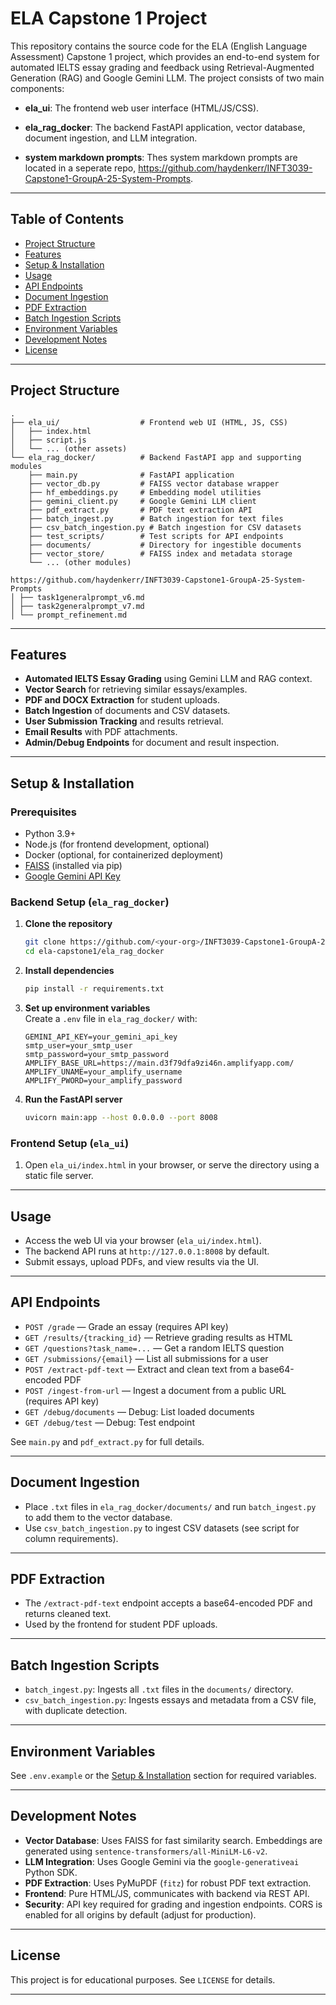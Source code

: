 # ELA Capstone 1 Project

This repository contains the source code for the ELA (English Language Assessment) Capstone 1 project, which provides an end-to-end system for automated IELTS essay grading and feedback using Retrieval-Augmented Generation (RAG) and Google Gemini LLM. The project consists of two main components:

- **ela_ui**: The frontend web user interface (HTML/JS/CSS).
- **ela_rag_docker**: The backend FastAPI application, vector database, document ingestion, and LLM integration.

- **system markdown prompts**: Thes system markdown prompts are located in a seperate repo, https://github.com/haydenkerr/INFT3039-Capstone1-GroupA-25-System-Prompts.

---

## Table of Contents

- [Project Structure](#project-structure)
- [Features](#features)
- [Setup & Installation](#setup--installation)
- [Usage](#usage)
- [API Endpoints](#api-endpoints)
- [Document Ingestion](#document-ingestion)
- [PDF Extraction](#pdf-extraction)
- [Batch Ingestion Scripts](#batch-ingestion-scripts)
- [Environment Variables](#environment-variables)
- [Development Notes](#development-notes)
- [License](#license)

---

## Project Structure

```
.
├── ela_ui/                  # Frontend web UI (HTML, JS, CSS)
│   ├── index.html
│   ├── script.js
│   └── ... (other assets)
└── ela_rag_docker/          # Backend FastAPI app and supporting modules
    ├── main.py              # FastAPI application
    ├── vector_db.py         # FAISS vector database wrapper
    ├── hf_embeddings.py     # Embedding model utilities
    ├── gemini_client.py     # Google Gemini LLM client
    ├── pdf_extract.py       # PDF text extraction API
    ├── batch_ingest.py      # Batch ingestion for text files
    ├── csv_batch_ingestion.py # Batch ingestion for CSV datasets
    ├── test_scripts/        # Test scripts for API endpoints
    ├── documents/           # Directory for ingestible documents
    ├── vector_store/        # FAISS index and metadata storage
    └── ... (other modules)

https://github.com/haydenkerr/INFT3039-Capstone1-GroupA-25-System-Prompts
│ ├── task1generalprompt_v6.md
│ ├── task2generalprompt_v7.md
│ └── prompt_refinement.md
```

---

## Features

- **Automated IELTS Essay Grading** using Gemini LLM and RAG context.
- **Vector Search** for retrieving similar essays/examples.
- **PDF and DOCX Extraction** for student uploads.
- **Batch Ingestion** of documents and CSV datasets.
- **User Submission Tracking** and results retrieval.
- **Email Results** with PDF attachments.
- **Admin/Debug Endpoints** for document and result inspection.

---

## Setup & Installation

### Prerequisites

- Python 3.9+
- Node.js (for frontend development, optional)
- Docker (optional, for containerized deployment)
- [FAISS](https://github.com/facebookresearch/faiss) (installed via pip)
- [Google Gemini API Key](https://ai.google.dev/)

### Backend Setup (`ela_rag_docker`)

1. **Clone the repository**  
   ```sh
   git clone https://github.com/<your-org>/INFT3039-Capstone1-GroupA-25.git
   cd ela-capstone1/ela_rag_docker
   ```

2. **Install dependencies**  
   ```sh
   pip install -r requirements.txt
   ```

3. **Set up environment variables**  
   Create a `.env` file in `ela_rag_docker/` with:
   ```
   GEMINI_API_KEY=your_gemini_api_key
   smtp_user=your_smtp_user
   smtp_password=your_smtp_password
   AMPLIFY_BASE_URL=https://main.d3f79dfa9zi46n.amplifyapp.com/
   AMPLIFY_UNAME=your_amplify_username
   AMPLIFY_PWORD=your_amplify_password
   ```

4. **Run the FastAPI server**  
   ```sh
   uvicorn main:app --host 0.0.0.0 --port 8008
   ```

### Frontend Setup (`ela_ui`)

1. Open `ela_ui/index.html` in your browser, or serve the directory using a static file server.

---

## Usage

- Access the web UI via your browser (`ela_ui/index.html`).
- The backend API runs at `http://127.0.0.1:8008` by default.
- Submit essays, upload PDFs, and view results via the UI.

---

## API Endpoints

- `POST /grade` — Grade an essay (requires API key)
- `GET /results/{tracking_id}` — Retrieve grading results as HTML
- `GET /questions?task_name=...` — Get a random IELTS question
- `GET /submissions/{email}` — List all submissions for a user
- `POST /extract-pdf-text` — Extract and clean text from a base64-encoded PDF
- `POST /ingest-from-url` — Ingest a document from a public URL (requires API key)
- `GET /debug/documents` — Debug: List loaded documents
- `GET /debug/test` — Debug: Test endpoint

See `main.py` and `pdf_extract.py` for full details.

---

## Document Ingestion

- Place `.txt` files in `ela_rag_docker/documents/` and run `batch_ingest.py` to add them to the vector database.
- Use `csv_batch_ingestion.py` to ingest CSV datasets (see script for column requirements).

---

## PDF Extraction

- The `/extract-pdf-text` endpoint accepts a base64-encoded PDF and returns cleaned text.
- Used by the frontend for student PDF uploads.

---

## Batch Ingestion Scripts

- `batch_ingest.py`: Ingests all `.txt` files in the `documents/` directory.
- `csv_batch_ingestion.py`: Ingests essays and metadata from a CSV file, with duplicate detection.

---

## Environment Variables

See `.env.example` or the [Setup & Installation](#setup--installation) section for required variables.

---

## Development Notes

- **Vector Database**: Uses FAISS for fast similarity search. Embeddings are generated using `sentence-transformers/all-MiniLM-L6-v2`.
- **LLM Integration**: Uses Google Gemini via the `google-generativeai` Python SDK.
- **PDF Extraction**: Uses PyMuPDF (`fitz`) for robust PDF text extraction.
- **Frontend**: Pure HTML/JS, communicates with backend via REST API.
- **Security**: API key required for grading and ingestion endpoints. CORS is enabled for all origins by default (adjust for production).

---

## License

This project is for educational purposes. See `LICENSE` for details.

---
